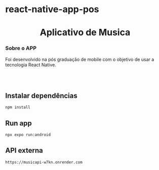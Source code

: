 # react-native-app-pos

<h1 align="center">Aplicativo de Musica</h1>

### Sobre o APP

Foi desenvolvido na pós graduação de mobile com o objetivo de usar a tecnologia React Native. 

<br/>
<br/>

## Instalar dependências

```sh
npm install
```

## Run app

```sh
npx expo run:android
```

## API externa
```sh
https://musicapi-w7kn.onrender.com
```
